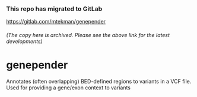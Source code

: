 ### This repo has migrated to GitLab
https://gitlab.com/mtekman/genepender
###### (The copy here is archived. Please see the above link for the latest developments)


# genepender
Annotates (often overlapping) BED-defined regions to variants in a VCF file. Used for providing a gene/exon context to variants
